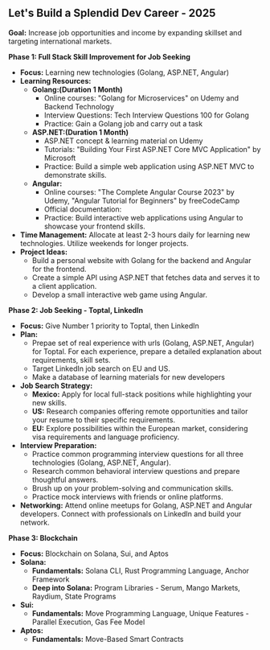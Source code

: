 ## Let's Build a Splendid Dev Career - 2025

**Goal:** Increase job opportunities and income by expanding skillset and targeting international markets.

**Phase 1: Full Stack Skill Improvement for Job Seeking**

* **Focus:** Learning new technologies (Golang, ASP.NET, Angular)
* **Learning Resources:**
    * **Golang:(Duration 1 Month)**
        * Online courses: "Golang for Microservices" on Udemy and Backend Technology
        * Interview Questions: Tech Interview Questions 100 for Golang
        * Practice: Gain a Golang job and carry out a task
    * **ASP.NET:(Duration 1 Month)**
        * ASP.NET concept & learning material on Udemy
        * Tutorials: "Building Your First ASP.NET Core MVC Application" by Microsoft
        * Practice: Build a simple web application using ASP.NET MVC to demonstrate skills.
    * **Angular:**
        * Online courses: "The Complete Angular Course 2023" by Udemy, "Angular Tutorial for Beginners" by freeCodeCamp
        * Official documentation: 
        * Practice: Build interactive web applications using Angular to showcase your frontend skills. 
* **Time Management:** Allocate at least 2-3 hours daily for learning new technologies. Utilize weekends for longer projects.
* **Project Ideas:**
    *  Build a personal website with Golang for the backend and Angular for the frontend. 
    * Create a simple API using ASP.NET that fetches data and serves it to a client application.
    * Develop a small interactive web game using Angular.

**Phase 2: Job Seeking - Toptal, LinkedIn**

* **Focus:** Give Number 1 priority to Toptal, then LinkedIn
* **Plan:**
    * Prepae set of real experience with urls (Golang, ASP.NET, Angular) for Toptal. For each experience, prepare a detailed explanation about requirements, skill sets.
    * Target LinkedIn job search on EU and US.
    * Make a database of learning materials for new developers
* **Job Search Strategy:**
    * **Mexico:** Apply for local full-stack positions while highlighting your new skills. 
    * **US:** Research companies offering remote opportunities and tailor your resume to their specific requirements.
    * **EU:** Explore possibilities within the European market, considering visa requirements and language proficiency.
* **Interview Preparation:**
    * Practice common programming interview questions for all three technologies (Golang, ASP.NET, Angular).
    * Research common behavioral interview questions and prepare thoughtful answers.
    * Brush up on your problem-solving and communication skills. 
    * Practice mock interviews with friends or online platforms.
* **Networking:** Attend online meetups for Golang, ASP.NET and Angular developers. Connect with professionals on LinkedIn and build your network.


**Phase 3: Blockchain**
* **Focus:** Blockchain on Solana, Sui, and Aptos
* **Solana:**
   * **Fundamentals:** Solana CLI, Rust Programming Language, Anchor Framework
   * **Deep into Solana:** Program Libraries - Serum, Mango Markets, Raydium, State Programs
* **Sui:**
  * **Fundamentals:** Move Programming Language, Unique Features - Parallel Execution, Gas Fee Model
* **Aptos:**
  * **Fundamentals:** Move-Based Smart Contracts
